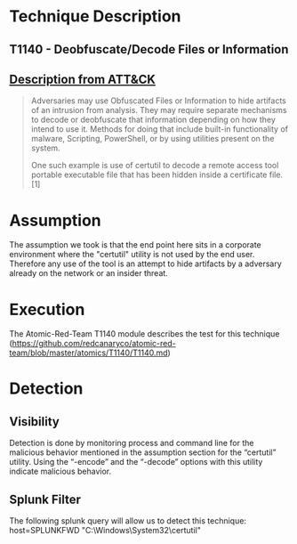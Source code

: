 # Technique Description

## T1140 -  Deobfuscate/Decode Files or Information 
## [Description from ATT&CK](https://attack.mitre.org/techniques/T1129/)
<blockquote>
Adversaries may use Obfuscated Files or Information to hide artifacts of an intrusion from analysis. They may require separate mechanisms to decode or deobfuscate that information depending on how they intend to use it. Methods for doing that include built-in functionality of malware, Scripting, PowerShell, or by using utilities present on the system.

One such example is use of certutil to decode a remote access tool portable executable file that has been hidden inside a certificate file. [1]
</blockquote>

# Assumption
The assumption we took is that the end point here sits in a corporate environment where the "certutil" utility is not used by the end user. Therefore any use of the tool is an attempt to hide artifacts by a adversary already on the network or an insider threat.

# Execution
The Atomic-Red-Team T1140 module describes the test for this technique (https://github.com/redcanaryco/atomic-red-team/blob/master/atomics/T1140/T1140.md)

# Detection

## Visibility
Detection is done by monitoring process and command line for the malicious behavior mentioned in the assumption section for the “certutil” utility. Using the “-encode” and the “-decode” options with this utility indicate malicious behavior. 

## Splunk Filter
The following splunk query will allow us to detect this technique: host=SPLUNKFWD "C:\\Windows\\System32\\certutil"
